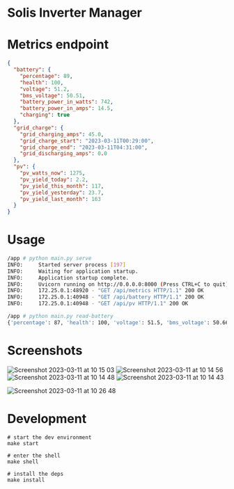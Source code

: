 # Solis Inverter Manager

# Metrics endpoint

```json
{
  "battery": {
    "percentage": 89,
    "health": 100,
    "voltage": 51.2,
    "bms_voltage": 50.51,
    "battery_power_in_watts": 742,
    "battery_power_in_amps": 14.5,
    "charging": true
  },
  "grid_charge": {
    "grid_charging_amps": 45.0,
    "grid_charge_start": "2023-03-11T00:29:00",
    "grid_charge_end": "2023-03-11T04:31:00",
    "grid_discharging_amps": 0.0
  },
  "pv": {
    "pv_watts_now": 1275,
    "pv_yield_today": 2.2,
    "pv_yield_this_month": 117,
    "pv_yield_yesterday": 23.7,
    "pv_yield_last_month": 163
  }
}
```

# Usage

```bash
/app # python main.py serve
INFO:     Started server process [197]
INFO:     Waiting for application startup.
INFO:     Application startup complete.
INFO:     Uvicorn running on http://0.0.0.0:8000 (Press CTRL+C to quit)
INFO:     172.25.0.1:48920 - "GET /api/metrics HTTP/1.1" 200 OK
INFO:     172.25.0.1:40948 - "GET /api/battery HTTP/1.1" 200 OK
INFO:     172.25.0.1:40948 - "GET /api/pv HTTP/1.1" 200 OK

/app # python main.py read-battery
{'percentage': 87, 'health': 100, 'voltage': 51.5, 'bms_voltage': 50.66, 'battery_power_in_watts': 1220, 'battery_power_in_amps': 23.7, 'charging': True}
```

# Screenshots
![Screenshot 2023-03-11 at 10 15 03](https://user-images.githubusercontent.com/319498/224479150-0726bca7-7c46-450d-b5c3-60a8ed2e34d5.png)
![Screenshot 2023-03-11 at 10 14 56](https://user-images.githubusercontent.com/319498/224479152-5b5e8af3-256b-4f75-9dac-c40552e66027.png)
![Screenshot 2023-03-11 at 10 14 48](https://user-images.githubusercontent.com/319498/224479153-b08c7036-d5af-46a3-9098-1839060977b5.png)
![Screenshot 2023-03-11 at 10 14 43](https://user-images.githubusercontent.com/319498/224479154-34827b1d-8f93-43b5-827a-f6b5f704a082.png)

![Screenshot 2023-03-11 at 10 26 48](https://user-images.githubusercontent.com/319498/224479166-3f659c57-8f44-4225-a238-8efe0f166de8.png)



# Development

```
# start the dev environment
make start

# enter the shell
make shell

# install the deps
make install
```
